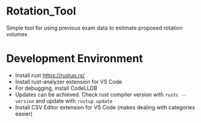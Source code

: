 # Rotation_Tool
Simple tool for using previous exam data to estimate proposed rotation volumes

# Development Environment
- Install rust https://rustup.rs/
- Install rust-analyzer extension for VS Code
- For debugging, install CodeLLDB
- Updates can be achieved. Check rust compiler version with `rustc --version` and update with `rustup update`
- Install CSV Editor extension for VS Code (makes dealing with categories easier)